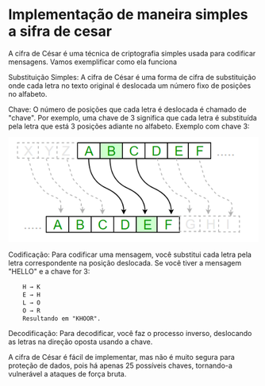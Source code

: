 # **Implementação de maneira simples a sifra de cesar**

A cifra de César é uma técnica de criptografia simples usada para codificar mensagens. Vamos exemplificar como ela funciona

Substituição Simples: A cifra de César é uma forma de cifra de substituição onde cada letra no texto original é deslocada um número fixo de posições no alfabeto.

Chave: O número de posições que cada letra é deslocada é chamado de "chave". Por exemplo, uma chave de 3 significa que cada letra é substituída pela letra que está 3 posições adiante no alfabeto. Exemplo com chave 3:

![Imagem exemplificando cifra de cesar](img/ceaserCipher.png)

Codificação: Para codificar uma mensagem, você substitui cada letra pela letra correspondente na posição deslocada. Se você tiver a mensagem "HELLO" e a chave for 3:

        H → K
        E → H
        L → O
        O → R
        Resultando em "KHOOR".

Decodificação: Para decodificar, você faz o processo inverso, deslocando as letras na direção oposta usando a chave.

A cifra de César é fácil de implementar, mas não é muito segura para proteção de dados, pois há apenas 25 possíveis chaves, tornando-a vulnerável a ataques de força bruta.

